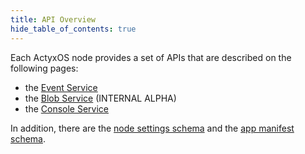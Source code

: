 ```yaml
---
title: API Overview
hide_table_of_contents: true
---
```


Each ActyxOS node provides a set of APIs that are described on the following pages:

- the [Event Service](event-service.md)
- the [Blob Service](blob-service.md) (INTERNAL ALPHA)
- the [Console Service](console-service.md)

In addition, there are the [node settings schema](node-settings-schema.md) and the [app manifest schema](app-manifest-schema.md).
